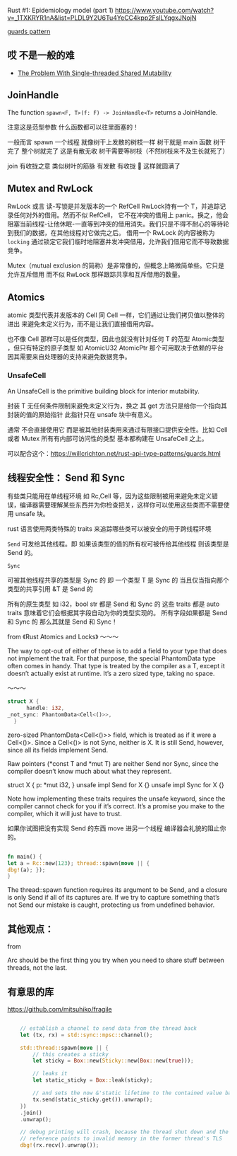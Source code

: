 Rust #1: Epidemiology model (part 1)
https://www.youtube.com/watch?v=_1TXKRYR1nA&list=PLDL9Y2U6Tu4YeCC4kpp2FslLYqgxJNojN

[guards pattern](https://willcrichton.net/rust-api-type-patterns/guards.html)

## 哎 不是一般的难

- [The Problem With Single-threaded Shared Mutability](https://manishearth.github.io/blog/2015/05/17/the-problem-with-shared-mutability/)

## JoinHandle

The function `spawn<F, T>(f: F) -> JoinHandle<T>` returns a JoinHandle.

注意这是范型参数 什么函数都可以往里面塞的！

一般而言 spawn 一个线程 就像树干上发散的树枝一样 树干就是 main 函数 树干完了 整个树就完了
这是有散无收 树干需要等树枝（不然树枝来不及生长就死了）

join 有收拢之意 类似树叶的筋脉 有发散 有收拢 🍂 这样就圆满了

## Mutex and RwLock

RwLock 或言 读-写锁是并发版本的一个 RefCell RwLock<T>持有一个 T，并追踪记录任何对外的借用。然而不似 RefCell，
它不在冲突的借用上 panic。换之，他会阻塞当前线程-让他休眠-一直等到冲突的借用消失。我们只是不得不耐心的等待轮到我们的数据，在其他线程对它做完之后。
借用一个 RwLock 的内容被称为`locking` 通过锁定它我们临时地阻塞并发冲突借用，允许我们借用它而不导致数据竞争。

Mutex（mutual exclusion 的简称）是非常像的，但概念上略微简单些。它只是允许互斥借用 而不似 RwLock 那样跟踪共享和互斥借用的数量。

## Atomics

atomic 类型代表并发版本的 Cell 同 Cell 一样，它们通过让我们拷贝值以整体的进出 来避免未定义行为，而不是让我们直接借用内容。

也不像 Cell 那样可以是任何类型，因此也就没有针对任何 T 的范型 Atomic<T>类型 ，但只有特定的原子类型 如 AtomicU32 AtomicPtr 那个可用取决于依赖的平台 因其需要来自处理器的支持来避免数据竞争。

### UnsafeCell

An UnsafeCell is the primitive building block for interior mutability.

封装 T 无任何条件限制来避免未定义行为，换之 其 get 方法只是给你一个指向其封装的值的原始指针 此指针只在 unsafe 块中有意义。

通常 不会直接使用它 而是被其他封装类用来通过有限接口提供安全性。比如 Cell 或者 Mutex 所有有内部可访问性的类型 基本都构建在 UnsafeCell 之上。

可以配合这个：https://willcrichton.net/rust-api-type-patterns/guards.html

## 线程安全性： Send 和 Sync

有些类只能用在单线程环境 如 Rc,Cell 等，因为这些限制被用来避免未定义错误，编译器需要理解某些东西并为你检查把关，这样你可以使用这些类而不需要使用 unsafe 块。

rust 语言使用两类特殊的 traits 来追踪哪些类可以被安全的用于跨线程环境

`Send`
可发给其他线程。即 如果该类型的值的所有权可被传给其他线程 则该类型是 Send 的。

`Sync`

可被其他线程共享的类型是 Sync 的
即 一个类型 T 是 Sync 的 当且仅当指向那个类型的共享引用 &T 是 Send 的

所有的原生类型 如 i32，bool str 都是 Send 和 Sync 的 这些 traits 都是 auto traits 意味着它们会根据其字段自动为你的类型实现的。 所有字段如果都是 Send 和 Sync 的 那么其就是 Send 和 Sync！

from 《Rust Atomics and Locks》
～～～

The way to opt-out of either of these is to add a field to your type that does not implement the trait. For that purpose, the special PhantomData<T> type often comes in handy. That type is treated by the compiler as a T, except it doesn’t actually exist at runtime. It’s a zero sized type, taking no space.

～～～

```rust
struct X {
      handle: i32,
_not_sync: PhantomData<Cell<()>>,
  }

```

zero-sized PhantomData<Cell<()>> field, which is treated as if it were a Cell<()>. Since a Cell<()> is not Sync, neither is X. It is still Send, however, since all its fields implement Send.

Raw pointers (*const T and *mut T) are neither Send nor Sync, since the compiler doesn’t know much about what they represent.

struct X {
p: \*mut i32,
}
unsafe impl Send for X {}
unsafe impl Sync for X {}

Note how implementing these traits requires the unsafe keyword, since the compiler cannot check for you if it’s correct. It’s a promise you make to the compiler, which it will just have to trust.

如果你试图把没有实现 Send 的东西 move 进另一个线程 编译器会礼貌的阻止你的。

```rust

fn main() {
let a = Rc::new(123); thread::spawn(move || {
dbg!(a); });
}

```

The thread::spawn function requires its argument to be Send, and a closure is only Send if all of its captures are. If we try to capture something that’s not Send our mistake is caught, protecting us from undefined behavior.

## 其他观点：

from [](https://itsallaboutthebit.com/async-simple/)

Arc should be the first thing you try when you need to share stuff between threads, not the last.

## 有意思的库

https://github.com/mitsuhiko/fragile

```rust

    // establish a channel to send data from the thread back
    let (tx, rx) = std::sync::mpsc::channel();

    std::thread::spawn(move || {
        // this creates a sticky
        let sticky = Box::new(Sticky::new(Box::new(true)));

        // leaks it
        let static_sticky = Box::leak(sticky);

        // and sets the now &'static lifetime to the contained value back
        tx.send(static_sticky.get()).unwrap();
    })
    .join()
    .unwrap();

    // debug printing will crash, because the thread shut down and the
    // reference points to invalid memory in the former thread's TLS
    dbg!(rx.recv().unwrap());

```
